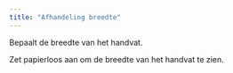 ```yaml
---
title: "Afhandeling breedte"
---
```


Bepaalt de breedte van het handvat.

<Tip>

Zet papierloos aan om de breedte van het handvat te zien.

</Tip>




